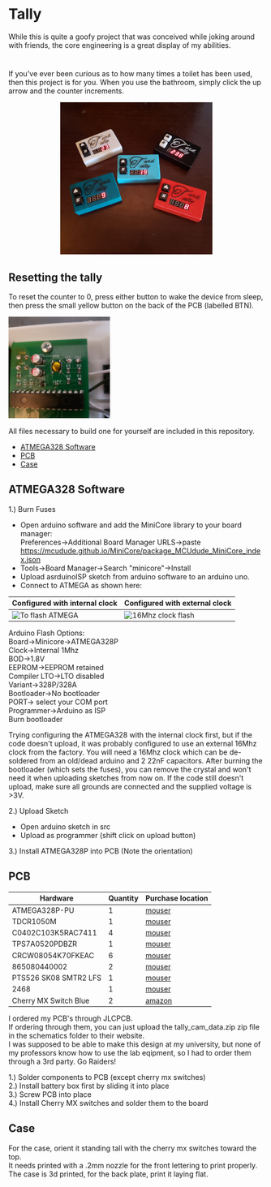 # Tally

While this is quite a goofy project that was conceived while joking around with friends, the core engineering is a great display of my abilities.  
# 

If you've ever been curious as to how many times a toilet has been used, then this project is for you.
When you use the bathroom, simply click the up arrow and the counter increments.
<p align="center">
<img src="https://github.com/jfcbooth/tally/blob/main/pictures/20211008_170915.jpg" alt="TT" width="300"/>
</p>

## Resetting the tally
To reset the counter to 0, press either button to wake the device from sleep, then press the small yellow button on the back of the PCB (labelled BTN).

<img src="https://github.com/jfcbooth/tally/blob/main/pictures/20211008_204949.jpg" alt="BTN" width="200"/>

All files necessary to build one for yourself are included in this repository.

<!-- START doctoc generated TOC please keep comment here to allow auto update -->
<!-- DON'T EDIT THIS SECTION, INSTEAD RE-RUN doctoc TO UPDATE -->

- [ATMEGA328 Software](#atmega328-software)
- [PCB](#pcb)
- [Case](#case)

<!-- END doctoc generated TOC please keep comment here to allow auto update -->

## ATMEGA328 Software
1.) Burn Fuses
 - Open arduino software and add the MiniCore library to your board manager:  
 Preferences->Additional Board Manager URLS->paste https://mcudude.github.io/MiniCore/package_MCUdude_MiniCore_index.json  
 - Tools->Board Manager->Search "minicore"->Install  
 - Upload asrduinoISP sketch from arduino software to an arduino uno.  
 - Connect to ATMEGA as shown here:  

| Configured with internal clock | Configured with external clock |
| ----------- | ----------- |
| ![To flash ATMEGA](https://www.arduino.cc/wiki/static/25a1c2b18f870ce062dff991b689111f/b53cf/SimpleBreadboardAVR.png) | ![16Mhz clock flash](https://www.arduino.cc/wiki/static/c3f22e90bda8cfd4f75bdff576559cdf/b53cf/BreadboardAVR.png) |


Arduino Flash Options:  
Board->Minicore->ATMEGA328P  
Clock->Internal 1Mhz  
BOD->1.8V  
EEPROM->EEPROM retained  
Compiler LTO->LTO disabled  
Variant->328P/328A  
Bootloader->No bootloader  
PORT-> select your COM port  
Programmer->Arduino as ISP  
Burn bootloader  

Trying configuring the ATMEGA328 with the internal clock first, but if the code doesn't upload, it was probably configured to use an external 16Mhz clock from the factory. You will need a 16Mhz clock which can be de-soldered from an old/dead arduino and 2 22nF capacitors. After burning the bootloader (which sets the fuses), you can remove the crystal and won't need it when uploading sketches from now on. If the code still doesn't upload, make sure all grounds are connected and the supplied voltage is >3V.



2.) Upload Sketch  
 - Open arduino sketch in src  
 - Upload as programmer  (shift click on upload button)

3.) Install ATMEGA328P into PCB  (Note the orientation)

## PCB
| Hardware | Quantity | Purchase location |
| -----------  | -----------  | -----------  |
| ATMEGA328P-PU | 1 | [mouser](https://www.mouser.com/ProductDetail/556-ATMEGA328P-PU) |
| TDCR1050M | 1 | [mouser](https://www.mouser.com/ProductDetail/78-TDCR1050M) |
| C0402C103K5RAC7411 | 4 | [mouser](https://www.mouser.com/ProductDetail/80-C0402C103K5R7411) |
| TPS7A0520PDBZR | 1 | [mouser](https://www.mouser.com/ProductDetail/595-TPS7A0520PDBZR) |
| CRCW08054K70FKEAC | 6 | [mouser](https://www.mouser.com/ProductDetail/71-CRCW08054K70FKEAC) |
| 865080440002 | 2 | [mouser](https://www.mouser.com/ProductDetail/710-865080440002) |
| PTS526 SK08 SMTR2 LFS | 1 | [mouser](https://www.mouser.com/ProductDetail/611-PTS526SK08SMTR2L) |
| 2468 | 1 | [mouser](https://www.mouser.com/ProductDetail/534-2468) |
| Cherry MX Switch Blue | 2 | [amazon](https://www.amazon.com/Cherry-switches-MX1AG1NN-Mechanical-Keyboard/dp/B07RQTNS58/ref=sr_1_3?dchild=1&keywords=cherry+mx+blue+switch&qid=1633447512&sr=8-3) |

I ordered my PCB's through JLCPCB.  
If ordering through them, you can just upload the tally_cam_data.zip zip file in the schematics folder to their website.  
I was supposed to be able to make this design at my university, but none of my professors know how to use the lab eqipment, so I had to order them through a 3rd party. Go Raiders!  

1.) Solder components to PCB (except cherry mx switches)  
2.) Install battery box first by sliding it into place  
3.) Screw PCB into place  
4.) Install Cherry MX switches and solder them to the board  

## Case
For the case, orient it standing tall with the cherry mx switches toward the top.  
It needs printed with a .2mm nozzle for the front lettering to print properly.  
The case is 3d printed, for the back plate, print it laying flat.  

